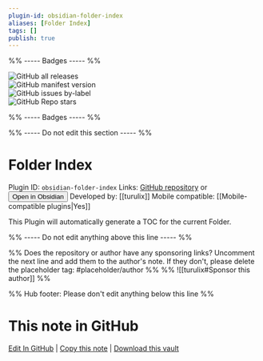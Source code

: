 ```yaml
---
plugin-id: obsidian-folder-index
aliases: [Folder Index]
tags: []
publish: true
---
```


%% ----- Badges ----- %%

![GitHub all releases](https://img.shields.io/github/downloads/turulix/obsidian-folder-index/total?color=573E7A&logo=github&style=for-the-badge)  
![GitHub manifest version](https://img.shields.io/github/manifest-json/v/turulix/obsidian-folder-index?color=573E7A&logo=github&style=for-the-badge)  
![GitHub issues by-label](https://img.shields.io/github/issues/turulix/obsidian-folder-index/help%20wanted?color=573E7A&logo=github&style=for-the-badge)  
![GitHub Repo stars](https://img.shields.io/github/stars/turulix/obsidian-folder-index?color=573E7A&logo=github&style=for-the-badge)

%% ----- Badges ----- %%

%% ----- Do not edit this section ----- %%

# Folder Index

Plugin ID: `obsidian-folder-index`
Links: [GitHub repository](https://github.com/turulix/obsidian-folder-index) or [<button id=HH>Open in Obsidian</button>](obsidian://show-plugin?id=obsidian-folder-index)
Developed by: [[turulix]]
Mobile compatible: [[Mobile-compatible plugins|Yes]]

This Plugin will automatically generate a TOC for the current Folder.

%% ----- Do not edit anything above this line ----- %%

%% Does the repository or author have any sponsoring links? Uncomment the next line and add them to the author's note. If they don't, please delete the placeholder tag: #placeholder/author %%
%% ![[turulix#Sponsor this author]] %%

%% Hub footer: Please don't edit anything below this line %%

# This note in GitHub

<span class="git-footer">[Edit In GitHub](https://github.dev/obsidian-community/obsidian-hub/blob/main/02%20-%20Community%20Expansions/02.05%20All%20Community%20Expansions/Plugins/obsidian-folder-index.md "git-hub-edit-note") | [Copy this note](https://raw.githubusercontent.com/obsidian-community/obsidian-hub/main/02%20-%20Community%20Expansions/02.05%20All%20Community%20Expansions/Plugins/obsidian-folder-index.md "git-hub-copy-note") | [Download this vault](https://github.com/obsidian-community/obsidian-hub/archive/refs/heads/main.zip "git-hub-download-vault") </span>
